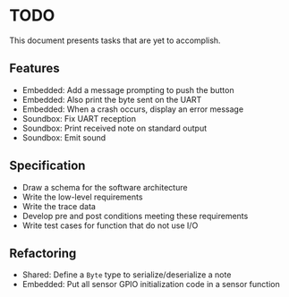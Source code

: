 TODO
====

This document presents tasks that are yet to accomplish.

Features
--------

-   Embedded: Add a message prompting to push the button
-   Embedded: Also print the byte sent on the UART
-   Embedded: When a crash occurs, display an error message
-   Soundbox: Fix UART reception
-   Soundbox: Print received note on standard output
-   Soundbox: Emit sound

Specification
-------------

-   Draw a schema for the software architecture
-   Write the low-level requirements
-   Write the trace data
-   Develop pre and post conditions meeting these requirements
-   Write test cases for function that do not use I/O

Refactoring
-----------

-   Shared:     Define a `Byte` type to serialize/deserialize a note
-   Embedded:   Put all sensor GPIO initialization code in a sensor function
